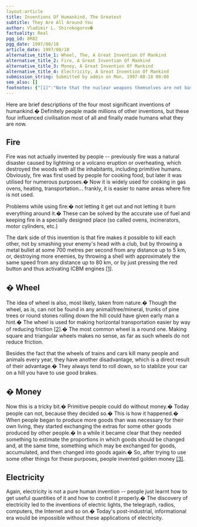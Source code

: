 ```yaml
---
layout:article
title: Inventions Of Humankind, The Greatest
subtitle: They Are All Around You
author: Vladimir L. Shirokogorov�
factuality: Real
pgg_id: 8R82
pgg_date: 1997/08/18
article_date: 1997/08/18
alternative_title_1: Wheel, The, A Great Invention Of Mankind
alternative_title_2: Fire, A Great Invention Of Mankind
alternative_title_3: Money, A Great Invention Of Mankind
alternative_title_4: Electricity, A Great Invention Of Mankind
submission_string: Submitted by admin on Mon, 1997-08-18 00:00
see_also: []
footnotes: {"[1]":"Note that the nuclear weapons themselves are not based on the ��� invention of fire, but the means of transportation in most cases are ��� propelled by fire.","[2]":"Technically speaking, the wheel replaces the sliding friction with the ��� rolling friction, which is significantly lower.�","[3]":"Actually, it is better to read something by Adam Smith or Karl Marx ��� [4] or Paul Samuelson's \"Economics\" to understand why money is a ��� really great invention.� What I described is just the history of this ��� invention, but it gives no idea of money significance, which is ��� related to added value and other very smart things.","[4]":"Read those works of Marx that are dedicated to the economic issues and ��� not the social theory.� He was a great economist but a poor prophet, ��� but regardless of whether you like it or not, all communism is based ��� on his works."}
---
```

<div>
<p>Here are brief descriptions of the four most significant inventions of humankind.� Definitely people made millions of other inventions, but these four influenced civilisation most of all and finally made humans what they are now.</p>
<h2>Fire</h2>
<p>Fire was not actually invented by people -- previously fire was a natural disaster caused by lightning or a volcano eruption or overheating, which destroyed the woods with all the inhabitants, including primitive humans. Obviously, fire was first used by people for cooking food, but later it was utilised for numerous purposes.� Now it is widely used for cooking in gas ovens, heating, transportation... frankly, it is easier to name areas where fire is not used.</p>
<p>Problems while using fire:� not letting it get out and not letting it burn everything around it.� These can be solved by the accurate use of fuel and keeping fire in a specially designed place (so called ovens, incinerators, motor cylinders, etc.)</p>
<p>The dark side of this invention is that fire makes it possible to kill each other, not by smashing your enemy's head with a club, but by throwing a metal bullet at some 700 metres per second from any distance up to 5 km, or, destroying more enemies, by throwing a shell with approximately the same speed from any distance up to 80 km, or by just pressing the red button and thus activating ICBM engines <a href="#footnotes.1" class="footnote-link">[1]</a>.</p>
<h2>�
Wheel</h2>
<p>The idea of wheel is also, most likely, taken from nature.� Though the wheel, as is, can not be found in any animal/tree/mineral, trunks of pine trees or round stones rolling down the hill could have given early man a hint.� The wheel is used for making horizontal transportation easier by way of reducing friction <a href="#footnotes.2" class="footnote-link">[2]</a>.� The most common wheel is a round one. Making square and triangular wheels makes no sense, as far as such wheels do not reduce friction.</p>
<p>Besides the fact that the wheels of trains and cars kill many people and animals every year, they have another disadvantage, which is a direct result of their advantage.� They always tend to roll down, so to stablize your car on a hill you have to use good brakes.</p>
<h2>�
Money</h2>
<p>Now this is a tricky bit.� Primitive people could do without money.� Today people can not, because they decided so.� This is how it happened.� When people began to produce more goods than was necessary for their own living, they started exchanging the extras for some other goods produced by other people.� In a while it became clear that they needed something to estimate the proportions in which goods should be changed and, at the same time, something which may be exchanged for goods, accumulated, and then changed into goods again.� So, after trying to use some other things for these purposes, people invented golden money <a href="#footnotes.3" class="footnote-link">[3]</a>.</p>
<h2>Electricity</h2>
<p>Again, electricity is not a pure human invention -- people just learnt how to get useful quantities of it and how to control it properly.� The discovery of electricity led to the inventions of electric lights, the telegraph, radios, computers, the Internet and so on.� Today's post-industrial, informational era would be impossible without these applications of electricity.</p>
</div>
